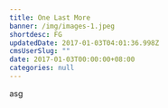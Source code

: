 ```yaml
---
title: One Last More
banner: /img/images-1.jpeg
shortdesc: FG
updatedDate: 2017-01-03T04:01:36.998Z
cmsUserSlug: ""
date: 2017-01-03T00:00:00+08:00
categories: null
---
```


asg